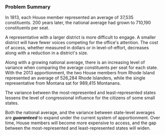 ### Problem Summary  

In 1813, each House member represented an average of 37,535 constituents. 200 years later, the national average had grown to 710,190 constituents per seat.  

A representative with a larger district is more difficult to engage. A smaller district will have fewer voices competing for the office's attention. The cost of access, whether measured in dollars or in level-of-effort, decreases along with a reduction in a district's size.  

Along with a growing national average, there is an increasing level of variance when comparing the average constituents per seat for each state. With the 2013 apportionment, the two House members from Rhode Island represented an average of 526,284 Rhode Islanders, while the single representative from Montana sat for 989,415 Montanans.   

The variance between the most-represented and least-represented states lessens the level of congressional influence for the citizens of some small states.  

Both the national average, and the variance between state-level averages are ***guaranteed*** to expand under the current system of apportionment. Over time, House members will become more expensive to access, and the gap between the most-represented and least-represented states will widen.  
